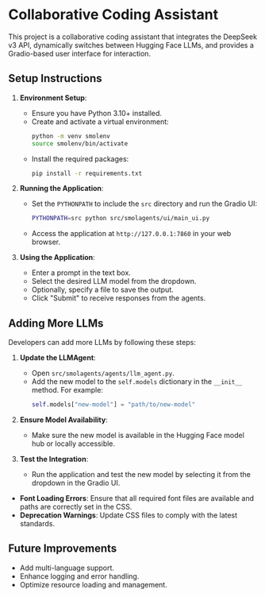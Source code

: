 # Collaborative Coding Assistant

This project is a collaborative coding assistant that integrates the DeepSeek v3 API, dynamically switches between Hugging Face LLMs, and provides a Gradio-based user interface for interaction.

## Setup Instructions

1. **Environment Setup**:
   - Ensure you have Python 3.10+ installed.
   - Create and activate a virtual environment:
     ```bash
     python -m venv smolenv
     source smolenv/bin/activate
     ```
   - Install the required packages:
     ```bash
     pip install -r requirements.txt
     ```

2. **Running the Application**:
   - Set the `PYTHONPATH` to include the `src` directory and run the Gradio UI:
     ```bash
     PYTHONPATH=src python src/smolagents/ui/main_ui.py
     ```
   - Access the application at `http://127.0.0.1:7860` in your web browser.

3. **Using the Application**:
   - Enter a prompt in the text box.
   - Select the desired LLM model from the dropdown.
   - Optionally, specify a file to save the output.
   - Click "Submit" to receive responses from the agents.

## Adding More LLMs

Developers can add more LLMs by following these steps:

1. **Update the LLMAgent**:
   - Open `src/smolagents/agents/llm_agent.py`.
   - Add the new model to the `self.models` dictionary in the `__init__` method. For example:
     ```python
     self.models["new-model"] = "path/to/new-model"
     ```

2. **Ensure Model Availability**:
   - Make sure the new model is available in the Hugging Face model hub or locally accessible.

3. **Test the Integration**:
   - Run the application and test the new model by selecting it from the dropdown in the Gradio UI.


- **Font Loading Errors**: Ensure that all required font files are available and paths are correctly set in the CSS.
- **Deprecation Warnings**: Update CSS files to comply with the latest standards.

## Future Improvements

- Add multi-language support.
- Enhance logging and error handling.
- Optimize resource loading and management.
